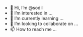 - 👋 Hi, I’m @sodil
- 👀 I’m interested in ...
- 🌱 I’m currently learning ...
- 💞️ I’m looking to collaborate on ...
- 📫 How to reach me ...

<!---
sodil/sodil is a ✨ special ✨ repository because its `README.md` (this file) appears on your GitHub profile.
You can click the Preview link to take a look at your changes.
--->
